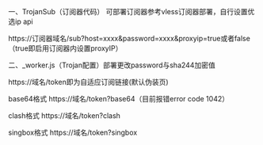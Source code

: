 一、TrojanSub（订阅器代码） 可部署订阅器参考vless订阅器部署，自行设置优选ip api

https://订阅器域名/sub?host=xxxx&password=xxxx&proxyip=true或者false（true即启用订阅器内设置proxyIP）


二、_worker.js（Trojan配置）部署更改password与sha244加密值

https://域名/token即为自适应订阅链接(默认伪装页)

base64格式 https://域名/token?base64（目前报错error code 1042）

clash格式 https://域名/token?clash

singbox格式 https://域名/token?singbox

